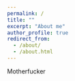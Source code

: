 ```yaml
---
permalink: /
title: ""
excerpt: "About me"
author_profile: true
redirect_from: 
  - /about/
  - /about.html
---
```


Motherfucker

